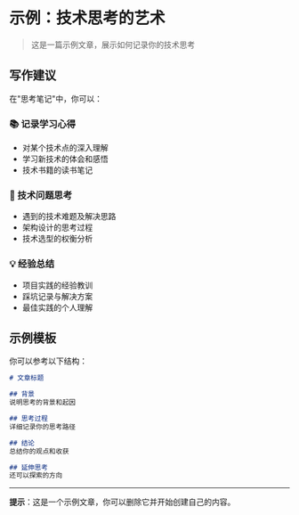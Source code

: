 # 示例：技术思考的艺术

> 这是一篇示例文章，展示如何记录你的技术思考

## 写作建议

在"思考笔记"中，你可以：

### 📚 记录学习心得
- 对某个技术点的深入理解
- 学习新技术的体会和感悟
- 技术书籍的读书笔记

### 🤔 技术问题思考
- 遇到的技术难题及解决思路
- 架构设计的思考过程
- 技术选型的权衡分析

### 💡 经验总结
- 项目实践的经验教训
- 踩坑记录与解决方案
- 最佳实践的个人理解

## 示例模板

你可以参考以下结构：

```markdown
# 文章标题

## 背景
说明思考的背景和起因

## 思考过程
详细记录你的思考路径

## 结论
总结你的观点和收获

## 延伸思考
还可以探索的方向
```

---

**提示**：这是一个示例文章，你可以删除它并开始创建自己的内容。

